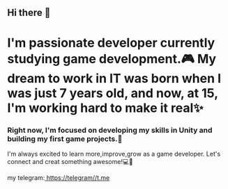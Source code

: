 ## Hi there 👋
 # I'm passionate developer currently studying game development.🎮 My dream to work in IT was born when I was just 7 years old, and now, at 15, I'm working hard to make it real✨
### Right now, I'm focused on developing my skills in Unity and building my first game projects.🚀
 I'm always excited to learn more,improve,grow as a game developer.
 Let's connect and creat something  awesome!💻🧠

my telegram:[ https://telegram//t.me](https://t.me/Good_Dude)
<!--
**Noctrel/Noctrel** is a ✨ _special_ ✨ repository because its `README.md` (this file) appears on your GitHub profile.

Here are some ideas to get you started:

- 🔭 I’m currently working on ...
- 🌱 I’m currently learning ...
- 👯 I’m looking to collaborate on ...
- 🤔 I’m looking for help with ...
- 💬 Ask me about ...
- 📫 How to reach me: ...
- 😄 Pronouns: ...
- ⚡ Fun fact: ...
-->
